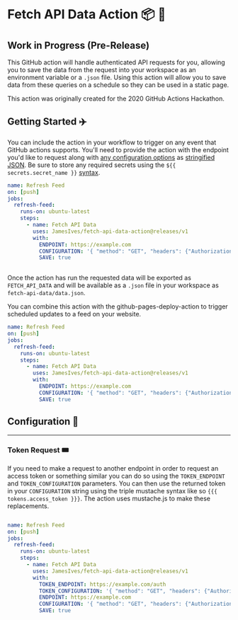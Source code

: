 # Fetch API Data Action 📦 🚚

## Work in Progress (Pre-Release)

This GitHub action will handle authenticated API requests for you, allowing you to save the data from the request into your workspace as an environment variable or a `.json` file. Using this action will allow you to save data from these queries on a schedule so they can be used in a static page.

This action was originally created for the 2020 GitHub Actions Hackathon.

## Getting Started ✈️
You can include the action in your workflow to trigger on any event that GitHub actions supports. You'll need to provide the action with the endpoint you'd like to request along with [any configuration options](TODO:) as [stringified JSON](TODO:). Be sure to store any required secrets using the `${{ secrets.secret_name }}` [syntax](TODO:).

```yml
name: Refresh Feed
on: [push]
jobs:
  refresh-feed:
    runs-on: ubuntu-latest
    steps:
      - name: Fetch API Data
        uses: JamesIves/fetch-api-data-action@releases/v1
        with:
          ENDPOINT: https://example.com
          CONFIGURATION: '{ "method": "GET", "headers": {"Authorization": "Bearer ${{ secrets.API_TOKEN }}"} }'
          SAVE: true
          
```

Once the action has run the requested data will be exported as `FETCH_API_DATA` and will be available as a `.json` file in your workspace as `fetch-api-data/data.json`.

You can combine this action with the github-pages-deploy-action to trigger scheduled updates to a feed on your website.

```yml
name: Refresh Feed
on: [push]
jobs:
  refresh-feed:
    runs-on: ubuntu-latest
    steps:
      - name: Fetch API Data
        uses: JamesIves/fetch-api-data-action@releases/v1
        with:
          ENDPOINT: https://example.com
          CONFIGURATION: '{ "method": "GET", "headers": {"Authorization": "Bearer ${{ secrets.API_TOKEN }}"} }'
          SAVE: true
```

## Configuration 📁

---

### Token Request 🎟️

If you need to make a request to another endpoint in order to request an access token or something similar you can do so using the `TOKEN_ENDPOINT` and `TOKEN_CONFIGURATION` parameters. You can then use the returned token in your `CONFIGURATION` string using the triple mustache syntax like so `{{{ tokens.access_token }}}`. The action uses mustache.js to make these replacements.

```yml

name: Refresh Feed
on: [push]
jobs:
  refresh-feed:
    runs-on: ubuntu-latest
    steps:
      - name: Fetch API Data
        uses: JamesIves/fetch-api-data-action@releases/v1
        with:
          TOKEN_ENDPOINT: https://example.com/auth
          TOKEN_CONFIGURATION: '{ "method": "GET", "headers": {"Authorization": "Bearer ${{ secrets.secret }}"} }'
          ENDPOINT: https://example.com
          CONFIGURATION: '{ "method": "GET", "headers": {"Authorization": "Bearer {{{ data.access_token }}}"} }'
          SAVE: true
```


